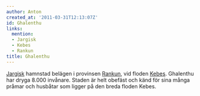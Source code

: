 ```yaml
---
author: Anton
created_at: '2011-03-31T12:13:07Z'
id: Ghalenthu
links:
  mention:
  - Jargisk
  - Kebes
  - Rankun
title: Ghalenthu
---
```


[Jargisk] hamnstad belägen i provinsen [Rankun], vid floden [Kebes]. Ghalenthu har dryga 8.000
invånare. Staden är helt obefäst och känd för sina många pråmar och husbåtar som ligger på den breda
floden Kebes.

  [Jargisk]: Jargisk
  [Rankun]: Rankun
  [Kebes]: Kebes
